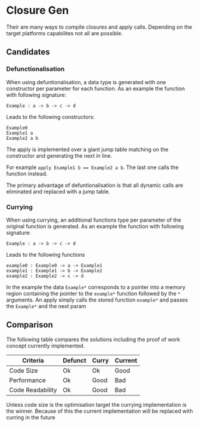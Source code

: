 # Closure Gen
Their are many ways to compile closures and apply calls. Depending on the target platforms capabilites not all are possible.

## Candidates

### Defunctionalisation
When using defuntionalisation, a data type is generated with one constructor per parameter for each function.
As an example the function with following signature:
```    
Example : a -> b -> c -> d
```
Leads to the following constructors:
```    
Example0
Example1 a
Example2 a b
```
The apply is implemented over a giant jump table matching on the constructor and generating the next in line.

For example `apply Example1 b == Example2 a b`. The last one calls the function instead.

The primary advantage of defuntionalisation is that all dynamic calls are eliminated and replaced with a jump table.

### Currying
When using currying, an additional functions type per parameter of the original function is generated. 
As an example the function with following signature:
```    
Example : a -> b -> c -> d
```
Leads to the following functions
```    
example0 : Example0 -> a -> Example1
example1 : Example1 -> b -> Example2
example2 : Example2 -> c -> d
```
In the example the data `Example*` corresponds to a pointer into a memory region containing the pointer to the `example*` function followed by the `*` arguments.
An apply simply calls the stored function `example*` and passes the `Example*` and the next param

## Comparison
The following table compares the solutions including the proof of work concept currently implemented.

| Criteria          | Defunct     | Curry       | Current     |
| ----------------- | ----------- | ----------- | ----------- |
| Code Size         | Ok          | Ok          | Good        |
| Performance       | Ok          | Good        | Bad         |
| Code Readability  | Ok          | Good        | Bad         |

Unless code size is the optimisation target the currying implementation is the winner.
Because of this the current implementation will be replaced with curring in the future
